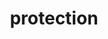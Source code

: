 ---
layout: landing_page
sidebar: qq_cli_command_reference_sidebar
summary: Listing of commands for protection
title: protection
zendesk_source: qq CLI Command Guide

---